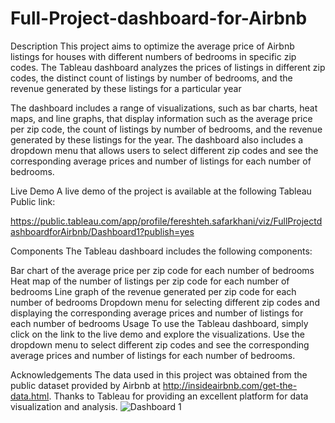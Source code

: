 # Full-Project-dashboard-for-Airbnb

Description
This project aims to optimize the average price of Airbnb listings for houses with different numbers of bedrooms in specific zip codes. The Tableau dashboard analyzes the prices of listings in different zip codes, the distinct count of listings by number of bedrooms, and the revenue generated by these listings for a particular year

The dashboard includes a range of visualizations, such as bar charts, heat maps, and line graphs, that display information such as the average price per zip code, the count of listings by number of bedrooms, and the revenue generated by these listings for the year. The dashboard also includes a dropdown menu that allows users to select different zip codes and see the corresponding average prices and number of listings for each number of bedrooms.

Live Demo
A live demo of the project is available at the following Tableau Public link:

https://public.tableau.com/app/profile/fereshteh.safarkhani/viz/FullProjectdashboardforAirbnb/Dashboard1?publish=yes

Components
The Tableau dashboard includes the following components:

Bar chart of the average price per zip code for each number of bedrooms
Heat map of the number of listings per zip code for each number of bedrooms
Line graph of the revenue generated per zip code for each number of bedrooms
Dropdown menu for selecting different zip codes and displaying the corresponding average prices and number of listings for each number of bedrooms
Usage
To use the Tableau dashboard, simply click on the link to the live demo and explore the visualizations. Use the dropdown menu to select different zip codes and see the corresponding average prices and number of listings for each number of bedrooms.

Acknowledgements
The data used in this project was obtained from the public dataset provided by Airbnb at http://insideairbnb.com/get-the-data.html. Thanks to Tableau for providing an excellent platform for data visualization and analysis.
![Dashboard 1](https://user-images.githubusercontent.com/79014168/233749395-1db4c479-8230-4def-b185-006d01553166.png)

